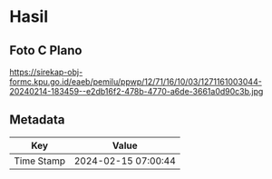 # Hasil

## Foto C Plano

https://sirekap-obj-formc.kpu.go.id/eaeb/pemilu/ppwp/12/71/16/10/03/1271161003044-20240214-183459--e2db16f2-478b-4770-a6de-3661a0d90c3b.jpg


## Metadata

| Key        | Value               |
| ---------- | ------------------- |
| Time Stamp | 2024-02-15 07:00:44 |



